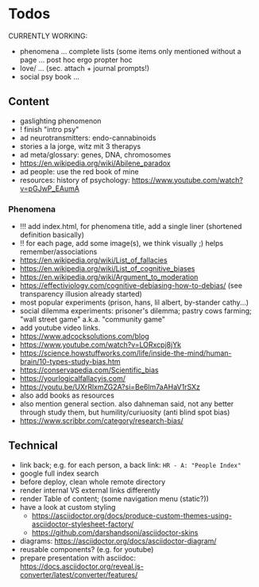 # Todos

CURRENTLY WORKING:

* phenomena ... complete lists (some items only mentioned without a page
    ... post hoc ergo propter hoc
* love/ ...
  (sec. attach + journal prompts!)
* social psy book ...

## Content

* gaslighting phenomenon
* ! finish "intro psy"
* ad neurotransmitters: endo-cannabinoids
* stories a la jorge, witz mit 3 therapys
* ad meta/glossary: genes, DNA, chromosomes
* https://en.wikipedia.org/wiki/Abilene_paradox
* ad people: use the red book of mine
* resources: history of psychology: https://www.youtube.com/watch?v=pGJwP_EAumA

### Phenomena

* !!! add index.html, for phenomena title, add a single liner (shortened definition basically)
* !! for each page, add some image(s), we think visually ;) helps remember/associations
* https://en.wikipedia.org/wiki/List_of_fallacies
* https://en.wikipedia.org/wiki/List_of_cognitive_biases
* https://en.wikipedia.org/wiki/Argument_to_moderation
* https://effectiviology.com/cognitive-debiasing-how-to-debias/ (see transparency illusion already started)
* most popular experiments (prison, hans, lil albert, by-stander cathy...)
* social dilemma experiments: prisoner's dilemma; pastry cows farming; "wall street game" a.k.a. "community game"
* add youtube video links.
* https://www.adcocksolutions.com/blog
* https://www.youtube.com/watch?v=LORxcpj8jYk
* https://science.howstuffworks.com/life/inside-the-mind/human-brain/10-types-study-bias.htm
* https://conservapedia.com/Scientific_bias
* https://yourlogicalfallacyis.com/
* https://youtu.be/UXrRlxmZG2A?si=Be6lm7aAHaV1rSXz
* also add books as resources
* also mention general section. also dahneman said, not any better through study them, but humility/curiuosity (anti blind spot bias)
* https://www.scribbr.com/category/research-bias/

## Technical

* link back; e.g. for each person, a back link: `HR - A: "People Index"`
* google full index search
* before deploy, clean whole remote directory
* render internal VS external links differently
* render Table of content; (some navigation menu (static?))
* have a look at custom styling
    * https://asciidoctor.org/docs/produce-custom-themes-using-asciidoctor-stylesheet-factory/
    * https://github.com/darshandsoni/asciidoctor-skins
* diagrams: https://asciidoctor.org/docs/asciidoctor-diagram/
* reusable components? (e.g. for youtube)
* prepare presentation with asciidoc: https://docs.asciidoctor.org/reveal.js-converter/latest/converter/features/
